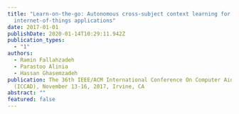 ```yaml
---
title: "Learn-on-the-go: Autonomous cross-subject context learning for
  internet-of-things applications"
date: 2017-01-01
publishDate: 2020-01-14T10:29:11.942Z
publication_types:
  - "1"
authors:
  - Ramin Fallahzadeh
  - Parastoo Alinia
  - Hassan Ghasemzadeh
publication: The 36th IEEE/ACM International Conference On Computer Aided Design
  (ICCAD), November 13-16, 2017, Irvine, CA
abstract: ""
featured: false
---
```

